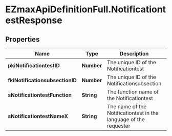 # EZmaxApiDefinitionFull.NotificationtestResponse

## Properties

Name | Type | Description | Notes
------------ | ------------- | ------------- | -------------
**pkiNotificationtestID** | **Number** | The unique ID of the Notificationtest | 
**fkiNotificationsubsectionID** | **Number** | The unique ID of the Notificationsubsection | 
**sNotificationtestFunction** | **String** | The function name of the Notificationtest | 
**sNotificationtestNameX** | **String** | The name of the Notificationtest in the language of the requester | 


